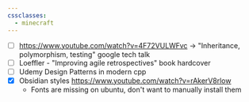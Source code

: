 ```yaml
---
cssclasses:
  - minecraft
---
```


- [ ] https://www.youtube.com/watch?v=4F72VULWFvc -> "Inheritance, polymorphism, testing" google tech talk
- [ ] Loeffler - "Improving agile retrospectives" book hardcover
- [ ] Udemy Design Patterns in modern cpp
- [x] Obsidian styles https://www.youtube.com/watch?v=rAkerV8rlow
	- Fonts are missing on ubuntu, don't want to manually install them